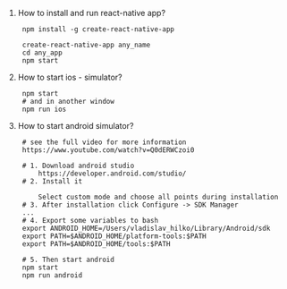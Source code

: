 1. How to install and run react-native app?
    
        npm install -g create-react-native-app
        
        create-react-native-app any_name
        cd any_app
        npm start

        
2. How to start ios - simulator?
        
        npm start
        # and in another window
        npm run ios

3. How to start android simulator?

        # see the full video for more information
        https://www.youtube.com/watch?v=Q0dERWCzoi0
        
        # 1. Download android studio
            https://developer.android.com/studio/
        # 2. Install it 
            
            Select custom mode and choose all points during installation 
        # 3. After installation click Configure -> SDK Manager
        ...
        # 4. Export some variables to bash
        export ANDROID_HOME=/Users/vladislav_hilko/Library/Android/sdk
        export PATH=$ANDROID_HOME/platform-tools:$PATH
        export PATH=$ANDROID_HOME/tools:$PATH
        
        # 5. Then start android
        npm start
        npm run android
